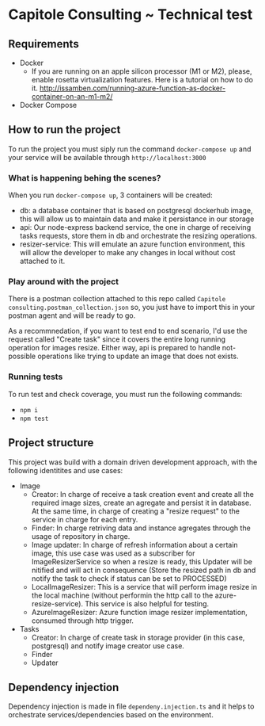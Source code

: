 # Capitole Consulting ~ Technical test

## Requirements
* Docker
    * If you are running on an apple silicon processor (M1 or M2), please, enable rosetta virtualization features. Here is a tutorial on how to do it. http://issamben.com/running-azure-function-as-docker-container-on-an-m1-m2/
* Docker Compose

## How to run the project

To run the project you must siply run the command `docker-compose up` and your service will be available through `http://localhost:3000`

### What is happening behing the scenes?

When you run `docker-compose up`, 3 containers will be created:
* db: a database container that is based on postgresql dockerhub image, this will allow us to maintain data and make it persistance in our storage
* api: Our node-express backend service, the one in charge of receiving tasks requests, store them in db and orchestrate the resizing operations. 
* resizer-service: This will emulate an azure function environment, this will allow the developer to make any changes in local without cost attached to it.

### Play around with the project

There is a postman collection attached to this repo called `Capitole consulting.postman_collection.json` so, you just have to import this in your postman agent and will be ready to go. 

As a recommnedation, if you want to test end to end scenario, I'd use the request called "Create task" since it covers the entire long running operation for images resize. Either way, api is prepared to handle not-possible operations like trying to update an image that does not exists.

### Running tests

To run test and check coverage, you must run the following commands:

* `npm i`
* `npm test`


## Project structure

This project was build with a domain driven development approach, with the following identitites and use cases: 
* Image
    * Creator: In charge of receive a task creation event and create all the required image sizes, create an agregate and persist it in database. At the same time, in charge of creating a "resize request" to the service in charge for each entry.
    * Finder: In charge retriving data and instance agregates through the usage of repository in charge.
    * Image updater: In charge of refresh information about a certain image, this use case was used as a subscriber for ImageResizerService so when a resize is ready, this Updater will be nitified and will act in consequence (Store the resized path in db and notify the task to check if status can be set to PROCESSED)
    * LocalImageResizer: This is a service that will perform image resize in the local machine (without performin the http call to the azure-resize-service). This service is also helpful for testing. 
    * AzureImageResizer: Azure function image resizer implementation, consumed through http trigger.
* Tasks
    * Creator: In charge of create task in storage provider (in this case, postgresql) and notify image creator use case.
    * Finder
    * Updater


## Dependency injection

Dependency injection is made in file `dependeny.injection.ts` and it helps to orchestrate services/dependencies based on the environment.